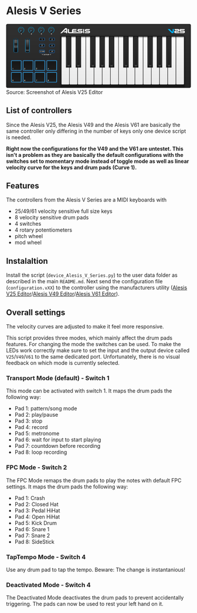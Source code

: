 # Alesis V Series
![Layout](layout.png)
Source: Screenshot of Alesis V25 Editor

## List of controllers
Since the Alesis V25, the Alesis V49 and the Alesis V61 are basically the same controller only differing in the number of keys only one device script is needed.

__Right now the configurations for the V49 and the V61 are untestet. This isn't a problem as they are basically the default configurations with the switches set to momentary mode instead of toggle mode as well as linear velocity curve for the keys and drum pads (Curve 1).__

## Features
The controllers from the Alesis V Series are a MIDI keyboards with
* 25/49/61 velocity sensitive full size keys
* 8 velocity sensitive drum pads
* 4 switches
* 4 rotary potentiometers
* pitch wheel
* mod wheel

## Instalaltion
Install the script (`device_Alesis_V_Series.py`) to the user data folder as described in the main `README.md`. Next send the configuration file (`configuration.vXX`) to the controller using the manufacturers utility ([Alesis V25 Editor](https://alesis.com/products/view2/v25)/[Alesis V49 Editor](https://alesis.com/products/view2/v49)/[Alesis V61 Editor](https://alesis.com/products/view2/v61)).

## Overall settings
The velocity curves are adjusted to make it feel more responsive.

This script provides three modes, which mainly affect the drum pads features. For changing the mode the switches can be used. To make the LEDs work correctly make sure to set the input and the output device called `V25`/`V49`/`V61` to the same dedicated port. Unfortunately, there is no visual feedback on which mode is currently selected.

### Transport Mode (default) - Switch 1
This mode can be activated with switch 1. It maps the drum pads the following way:
* Pad 1: pattern/song mode
* Pad 2: play/pause
* Pad 3: stop
* Pad 4: record
* Pad 5: metronome
* Pad 6: wait for input to start playing
* Pad 7: countdown before recording
* Pad 8: loop recording

### FPC Mode - Switch 2
The FPC Mode remaps the drum pads to play the notes with default FPC settings. It maps the drum pads the following way:
* Pad 1: Crash
* Pad 2: Closed Hat
* Pad 3: Pedal HiHat
* Pad 4: Open HiHat
* Pad 5: Kick Drum
* Pad 6: Snare 1
* Pad 7: Snare 2
* Pad 8: SideStick

### TapTempo Mode - Switch 4
Use any drum pad to tap the tempo. Beware: The change is instantanious!

### Deactivated Mode - Switch 4
The Deactivated Mode deactivates the drum pads to prevent accidentally triggering. The pads can now be used to rest your left hand on it.